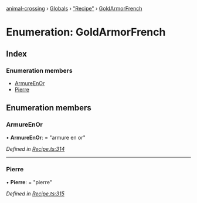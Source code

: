 [animal-crossing](../README.md) › [Globals](../globals.md) › ["Recipe"](../modules/_recipe_.md) › [GoldArmorFrench](_recipe_.goldarmorfrench.md)

# Enumeration: GoldArmorFrench

## Index

### Enumeration members

* [ArmureEnOr](_recipe_.goldarmorfrench.md#armureenor)
* [Pierre](_recipe_.goldarmorfrench.md#pierre)

## Enumeration members

###  ArmureEnOr

• **ArmureEnOr**: = "armure en or"

*Defined in [Recipe.ts:314](https://github.com/Norviah/animal-crossing/blob/ac736df/module/types/Recipe.ts#L314)*

___

###  Pierre

• **Pierre**: = "pierre"

*Defined in [Recipe.ts:315](https://github.com/Norviah/animal-crossing/blob/ac736df/module/types/Recipe.ts#L315)*
